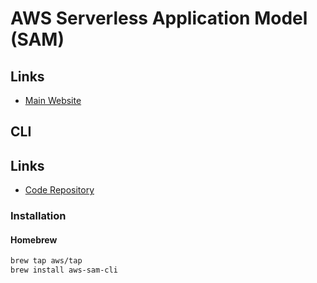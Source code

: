# AWS Serverless Application Model (SAM)

## Links

- [Main Website](https://aws.amazon.com/serverless/sam/)

## CLI

## Links

- [Code Repository](https://github.com/aws/aws-sam-cli)

### Installation

#### Homebrew

```sh
brew tap aws/tap
brew install aws-sam-cli
```
